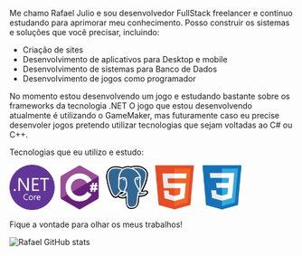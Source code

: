 Me chamo Rafael Julio e sou desenvolvedor FullStack freelancer e continuo estudando para aprimorar meu conhecimento. 
Posso construir os sistemas e soluções que você precisar, incluindo:

- Criação de sites
- Desenvolvimento de aplicativos para Desktop e mobile
- Desenvolvimento de sistemas para Banco de Dados
- Desenvolvimento de jogos como programador

No momento estou desenvolvendo um jogo e estudando bastante sobre os frameworks da tecnologia .NET
O jogo que estou desenvolvendo atualmente é utilizando o GameMaker, mas futuramente caso eu precise desenvoler jogos
pretendo utilizar tecnologias que sejam voltadas ao C# ou C++.
  
Tecnologias que eu utilizo e estudo:

<img src="https://github.com/devicons/devicon/blob/master/icons/dotnetcore/dotnetcore-original.svg" height="80px"/> <img src="https://github.com/devicons/devicon/blob/master/icons/csharp/csharp-original.svg" height="80px"/> <img src="https://raw.githubusercontent.com/devicons/devicon/55609aa5bd817ff167afce0d965585c92040787a/icons/postgresql/postgresql-original.svg" height="80px"/> <img src="https://github.com/devicons/devicon/blob/master/icons/html5/html5-original.svg" height="80px"/> <img src="https://github.com/devicons/devicon/blob/master/icons/css3/css3-original.svg" height="80px"/> <img scr="https://github.com/devicons/devicon/blob/master/icons/flutter/flutter-original.svg" height=80px/>


Fique a vontade para olhar os meus trabalhos!

![Rafael GitHub stats](https://github-readme-stats.vercel.app/api?username=Rafael-Julio-2242&show_icons=true&theme=radical)



<!---
Rafael-Julio-2242/Rafael-Julio-2242 is a ✨ special ✨ repository because its `README.md` (this file) appears on your GitHub profile.
You can click the Preview link to take a look at your changes.
--->
